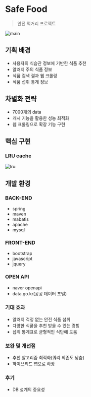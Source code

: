 # Safe Food
> 안전 먹거리 프로젝트

![main](https://user-images.githubusercontent.com/21440957/64118284-4ec6fa00-cdd2-11e9-8e84-b0b7f172fb2f.PNG)

## 기획 배경
- 사용자의 식습관 정보에 기반한 식품 추천 
- 알러지 주의 식품 정보
- 식품 검색 결과 웹 크롤링
- 식품 섭취 통계 정보

## 차별화 전략
- 7000개의 data
- 캐시 기능을 활용한 성능 최적화
- 웹 크롤링으로 확장 기능 구현

## 핵심 구현
### LRU cache
![lru](https://user-images.githubusercontent.com/21440957/64861127-2066db80-d66a-11e9-87a2-bf08dd5243f9.png)

## 개발 환경
### BACK-END
- spring
- maven
- mabatis
- apache
- mysql

### FRONT-END
- bootstrap
- javascript
- jquery

### OPEN API
- naver openapi
- data.go.kr(공공 데이터 포털)

### 기대 효과
- 알러지 걱정 없는 안전 식품 섭취
- 다양한 식품을 추천 받을 수 있는 경험
- 섭취 통계표로 균형적인 식단에 도움

### 보완 및 개선점
- 추천 알고리즘 최적화(쿼리 의존도 낮춤)
- 하이브리드 앱으로 확장

### 후기
- DB 설계의 중요성